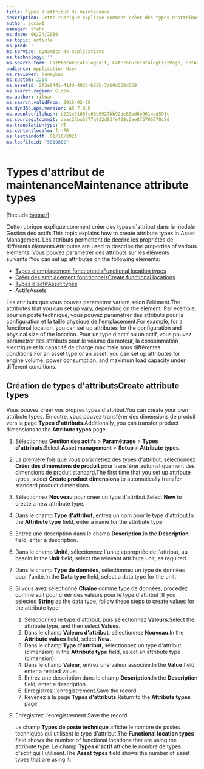 ```yaml
---
title: Types d'attribut de maintenance
description: Cette rubrique explique comment créer des types d'attribut dans le module Gestion des actifs.
author: josaw1
manager: tfehr
ms.date: 06/24/2019
ms.topic: article
ms.prod: ''
ms.service: dynamics-ax-applications
ms.technology: ''
ms.search.form: CatProcureCatalogEdit, CatProcureCatalogListPage, EntAssetFunctionalLocationTypeCopy, EntAssetAttributeType, EntAssetAttributeTypeValue, EntAssetFunctionalLocationType
audience: Application User
ms.reviewer: kamaybac
ms.custom: 2214
ms.assetid: 2f3e0441-414d-402b-b28b-7ab0d650d658
ms.search.region: Global
ms.author: riluan
ms.search.validFrom: 2016-02-28
ms.dyn365.ops.version: AX 7.0.0
ms.openlocfilehash: b221e9168fc60b5927bb92de80bd6b9614ad591c
ms.sourcegitcommit: deac22ba5377a912d93fe408c5ae875706378c2d
ms.translationtype: HT
ms.contentlocale: fr-FR
ms.lasthandoff: 01/16/2021
ms.locfileid: "5019802"
---
```

# <a name="maintenance-attribute-types"></a><span data-ttu-id="e6069-103">Types d'attribut de maintenance</span><span class="sxs-lookup"><span data-stu-id="e6069-103">Maintenance attribute types</span></span>

[!include [banner](../../includes/banner.md)]

 

<span data-ttu-id="e6069-104">Cette rubrique explique comment créer des types d'attribut dans le module Gestion des actifs.</span><span class="sxs-lookup"><span data-stu-id="e6069-104">This topic explains how to create attribute types in Asset Management.</span></span> <span data-ttu-id="e6069-105">Les attributs permettent de décrire les propriétés de différents éléments.</span><span class="sxs-lookup"><span data-stu-id="e6069-105">Attributes are used to describe the properties of various elements.</span></span> <span data-ttu-id="e6069-106">Vous pouvez paramétrer des attributs sur les éléments suivants :</span><span class="sxs-lookup"><span data-stu-id="e6069-106">You can set up attributes on the following elements:</span></span>

- [<span data-ttu-id="e6069-107">Types d'emplacement fonctionnels</span><span class="sxs-lookup"><span data-stu-id="e6069-107">Functional location types</span></span>](../setup-for-functional-locations/functional-location-types.md)
- [<span data-ttu-id="e6069-108">Créer des emplacement fonctionnels</span><span class="sxs-lookup"><span data-stu-id="e6069-108">Create functional locations</span></span>](../functional-locations/create-functional-locations.md)
- [<span data-ttu-id="e6069-109">Types d'actif</span><span class="sxs-lookup"><span data-stu-id="e6069-109">Asset types</span></span>](../setup-for-objects/object-types.md)
- <span data-ttu-id="e6069-110">Actifs</span><span class="sxs-lookup"><span data-stu-id="e6069-110">Assets</span></span>

<span data-ttu-id="e6069-111">Les attributs que vous pouvez paramétrer varient selon l'élément.</span><span class="sxs-lookup"><span data-stu-id="e6069-111">The attributes that you can set up vary, depending on the element.</span></span> <span data-ttu-id="e6069-112">Par exemple, pour un poste technique, vous pouvez paramétrer des attributs pour la configuration et la taille physique de l'emplacement.</span><span class="sxs-lookup"><span data-stu-id="e6069-112">For example, for a functional location, you can set up attributes for the configuration and physical size of the location.</span></span> <span data-ttu-id="e6069-113">Pour un type d'actif ou un actif, vous pouvez paramétrer des attributs pour le volume du moteur, la consommation électrique et la capacité de charge maximale sous différentes conditions.</span><span class="sxs-lookup"><span data-stu-id="e6069-113">For an asset type or an asset, you can set up attributes for engine volume, power consumption, and maximum load capacity under different conditions.</span></span>

## <a name="create-attribute-types"></a><span data-ttu-id="e6069-114">Création de types d'attributs</span><span class="sxs-lookup"><span data-stu-id="e6069-114">Create attribute types</span></span>

<span data-ttu-id="e6069-115">Vous pouvez créer vos propres types d'attribut.</span><span class="sxs-lookup"><span data-stu-id="e6069-115">You can create your own attribute types.</span></span> <span data-ttu-id="e6069-116">En outre, vous pouvez transférer des dimensions de produit vers la page **Types d'attributs**.</span><span class="sxs-lookup"><span data-stu-id="e6069-116">Additionally, you can transfer product dimensions to the **Attribute types** page.</span></span>

1. <span data-ttu-id="e6069-117">Sélectionnez **Gestion des actifs** \> **Paramétrage** \> **Types d'attributs**.</span><span class="sxs-lookup"><span data-stu-id="e6069-117">Select **Asset management** \> **Setup** \> **Attribute types**.</span></span>
2. <span data-ttu-id="e6069-118">La première fois que vous paramétrez des types d'attribut, sélectionnez **Créer des dimensions de produit** pour transférer automatiquement des dimensions de produit standard.</span><span class="sxs-lookup"><span data-stu-id="e6069-118">The first time that you set up attribute types, select **Create product dimensions** to automatically transfer standard product dimensions.</span></span>
3. <span data-ttu-id="e6069-119">Sélectionnez **Nouveau** pour créer un type d'attribut.</span><span class="sxs-lookup"><span data-stu-id="e6069-119">Select **New** to create a new attribute type.</span></span>
4. <span data-ttu-id="e6069-120">Dans le champ **Type d'attribut**, entrez un nom pour le type d'attribut.</span><span class="sxs-lookup"><span data-stu-id="e6069-120">In the **Attribute type** field, enter a name for the attribute type.</span></span>
5. <span data-ttu-id="e6069-121">Entrez une description dans le champ **Description**.</span><span class="sxs-lookup"><span data-stu-id="e6069-121">In the **Description** field, enter a description.</span></span>
6. <span data-ttu-id="e6069-122">Dans le champ **Unité**, sélectionnez l'unité appropriée de l'attribut, au besoin.</span><span class="sxs-lookup"><span data-stu-id="e6069-122">In the **Unit** field, select the relevant attribute unit, as required.</span></span>
7. <span data-ttu-id="e6069-123">Dans le champ **Type de données**, sélectionnez un type de données pour l'unité.</span><span class="sxs-lookup"><span data-stu-id="e6069-123">In the **Data type** field, select a data type for the unit.</span></span>
8. <span data-ttu-id="e6069-124">Si vous avez sélectionné **Chaîne** comme type de données, procédez comme suit pour créer des valeurs pour le type d'attribut :</span><span class="sxs-lookup"><span data-stu-id="e6069-124">If you selected **String** as the data type, follow these steps to create values for the attribute type:</span></span>

    1. <span data-ttu-id="e6069-125">Sélectionnez le type d'attribut, puis sélectionnez **Valeurs**.</span><span class="sxs-lookup"><span data-stu-id="e6069-125">Select the attribute type, and then select **Values**.</span></span>
    2. <span data-ttu-id="e6069-126">Dans le champ **Valeurs d'attribut**, sélectionnez **Nouveau**.</span><span class="sxs-lookup"><span data-stu-id="e6069-126">In the **Attribute values** field, select **New**.</span></span>
    3. <span data-ttu-id="e6069-127">Dans le champ **Type d'attribut**, sélectionnez un type d'attribut (dimension).</span><span class="sxs-lookup"><span data-stu-id="e6069-127">In the **Attribute type** field, select an attribute type (dimension).</span></span>
    4. <span data-ttu-id="e6069-128">Dans le champ **Valeur**, entrez une valeur associée.</span><span class="sxs-lookup"><span data-stu-id="e6069-128">In the **Value** field, enter a related value.</span></span>
    5. <span data-ttu-id="e6069-129">Entrez une description dans le champ **Description**.</span><span class="sxs-lookup"><span data-stu-id="e6069-129">In the **Description** field, enter a description.</span></span>
    6. <span data-ttu-id="e6069-130">Enregistrez l'enregistrement.</span><span class="sxs-lookup"><span data-stu-id="e6069-130">Save the record.</span></span>
    7. <span data-ttu-id="e6069-131">Revenez à la page **Types d'attributs**.</span><span class="sxs-lookup"><span data-stu-id="e6069-131">Return to the **Attribute types** page.</span></span>

9. <span data-ttu-id="e6069-132">Enregistrez l'enregistrement.</span><span class="sxs-lookup"><span data-stu-id="e6069-132">Save the record.</span></span>

    <span data-ttu-id="e6069-133">Le champ **Types de poste technique** affiche le nombre de postes techniques qui utilisent le type d'attribut.</span><span class="sxs-lookup"><span data-stu-id="e6069-133">The **Functional location types** field shows the number of functional locations that are using the attribute type.</span></span> <span data-ttu-id="e6069-134">Le champ **Types d'actif** affiche le nombre de types d'actif qui l'utilisent.</span><span class="sxs-lookup"><span data-stu-id="e6069-134">The **Asset types** field shows the number of asset types that are using it.</span></span>

